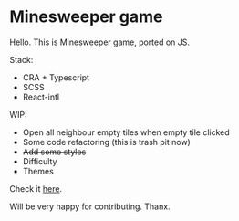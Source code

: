 # Minesweeper game

Hello. This is Minesweeper game, ported on JS.

Stack:
- CRA + Typescript
- SCSS
- React-intl

WIP:
- Open all neighbour empty tiles when empty tile clicked
- Some code refactoring (this is trash pit now)
- ~~Add some styles~~
- Difficulty
- Themes

Check it [here](https://toxuh.github.io/minesweeper/).

Will be very happy for contributing. Thanx.
